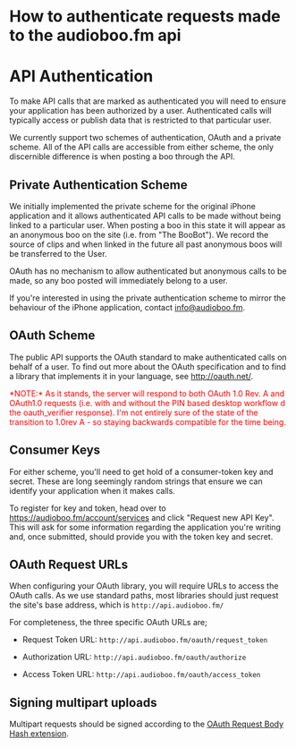 # How to authenticate requests made to the audioboo.fm api

# API Authentication #

To make API calls that are marked as authenticated you will need to ensure your application has been authorized by a user. Authenticated calls will typically access or publish data that is restricted to that particular user.

We currently support two schemes of authentication, OAuth and a private scheme. All of the API calls are accessible from either scheme, the only discernible difference is when posting a boo through the API.

## Private Authentication Scheme ##
We initially implemented the private scheme for the original iPhone application and it allows authenticated API calls to be made without being linked to a particular user. When posting a boo in this state it will appear as an anonymous boo on the site (i.e. from "The BooBot"). We record the source of clips and when linked in the future all past anonymous boos will be transferred to the User.

OAuth has no mechanism to allow authenticated but anonymous calls to be made, so any boo posted will immediately belong to a user.

If you're interested in using the private authentication scheme to mirror the behaviour of the iPhone application, contact info@audioboo.fm.

## OAuth Scheme ##
The public API supports the OAuth standard to make authenticated calls on behalf of a user. To find out more about the OAuth specification and to find a library that implements it in your language, see http://oauth.net/.

<font color=red>
*NOTE:* As it stands, the server will respond to both OAuth 1.0 Rev. A and OAuth1.0 requests (i.e. with and without the PIN based desktop workflow d the oauth_verifier response). I'm not entirely sure of the state of the transition to 1.0rev A - so staying backwards compatible for the time being.
</font>

## Consumer Keys ##
For either scheme, you'll need to get hold of a consumer-token key and secret. These are long seemingly random strings that ensure we can identify your application when it makes calls.

To register for key and token, head over to https://audioboo.fm/account/services and click "Request new API Key". This will ask for some information regarding the application you're writing and, once submitted, should provide you with the token key and secret.

## OAuth Request URLs ##
When configuring your OAuth library, you will require URLs to access the OAuth calls. As we use standard paths, most libraries should just request the site's base address, which is `http://api.audioboo.fm/`


For completeness, the three specific OAuth URLs are;

* Request Token URL: `http://api.audioboo.fm/oauth/request_token`

* Authorization URL: `http://api.audioboo.fm/oauth/authorize`

* Access Token URL: `http://api.audioboo.fm/oauth/access_token`

## Signing multipart uploads ##
Multipart requests should be signed according to the [OAuth Request Body Hash extension](http://oauth.googlecode.com/svn/spec/ext/body_hash/1.0/oauth-bodyhash.html).